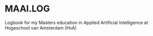 # MAAI.LOG
Logbook for my Masters education in Applied Artificial Intelligence at Hogeschool van Amsterdam (HvA)
